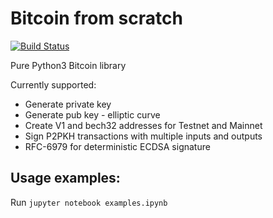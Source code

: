 # Bitcoin from scratch 

[![Build Status](https://travis-ci.org/gustavonalle/bfs.svg?branch=master)](https://travis-ci.org/gustavonalle/bfs/)

Pure Python3 Bitcoin library

Currently supported:

* Generate private key
* Generate pub key - elliptic curve
* Create V1 and bech32 addresses for Testnet and Mainnet
* Sign P2PKH transactions with multiple inputs and outputs
* RFC-6979 for deterministic ECDSA signature

## Usage examples:

Run  ```jupyter notebook examples.ipynb``` 
